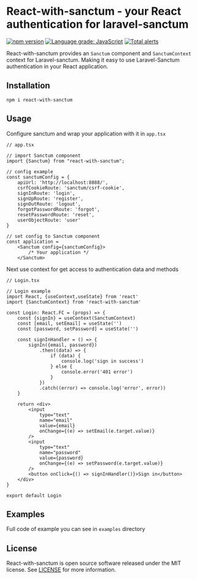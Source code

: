 # React-with-sanctum - your React authentication for laravel-sanctum

[![npm version](https://badge.fury.io/js/react-with-sanctum.svg)](https://www.npmjs.com/package/react-with-sanctum)
[![Language grade: JavaScript](https://img.shields.io/lgtm/grade/javascript/g/mastekator/react-with-sanctum.svg?logo=lgtm&logoWidth=18)](https://lgtm.com/projects/g/mastekator/react-with-sanctum/context:javascript)
[![Total alerts](https://img.shields.io/lgtm/alerts/g/mastekator/react-with-sanctum.svg?logo=lgtm&logoWidth=18)](https://lgtm.com/projects/g/mastekator/react-with-sanctum/alerts/)

React-with-sanctum provides an `Sanctum` component and `SanctumContext` context for Laravel-sanctum. Making it easy to use Laravel-Sanctum authentication in your React application.

## Installation

```
npm i react-with-sanctum
```

## Usage
Configure sanctum and wrap your application with it in `app.tsx`
```tsx
// app.tsx

// import Sanctum component
import {Sanctum} from "react-with-sanctum";

// config example
const sanctumConfig = {
    apiUrl: 'http://localhost:8888/',
    csrfCookieRoute: 'sanctum/csrf-cookie',
    signInRoute: 'login',
    signUpRoute: 'register',
    signOutRoute: 'logout',
    forgotPasswordRoute: 'forgot',
    resetPasswordRoute: 'reset',
    userObjectRoute: 'user'
}

// set config to Sanctum component
const application =
    <Sanctum config={sanctumConfig}>
        /* Your application */
    </Sanctum>
```
Next use context for get access to authentication data and methods

```tsx
// Login.tsx

// Login example
import React, {useContext,useState} from 'react'
import {SanctumContext} from 'react-with-sanctum'

const Login: React.FC = (props) => {
    const {signIn} = useContext(SanctumContext)
    const [email, setEmail] = useState('')
    const [password, setPassword] = useState('')

    const signInHandler = () => {
        signIn({email, password})
            .then((data) => {
                if (data) {
                    console.log('sign in success')
                } else {
                    console.error('401 error')
                }   
            })
            .catch((error) => console.log('error', error))
    }

    return <div>
        <input 
            type="text"
            name="email"
            value={email} 
            onChange={(e) => setEmail(e.target.value)}
        />
        <input 
            type="text"
            name="password"
            value={password}
            onChange={(e) => setPassword(e.target.value)}
        />
        <button onClick={() => signInHandler()}>Sign in</button>
    </div>
}

export default Login
```

## Examples
Full code of example you can see in `examples` directory

## License
React-with-sanctum is open source software released under the MIT license. See [LICENSE](LICENSE) for more information.
